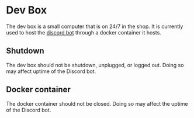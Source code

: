 # Dev Box

The dev box is a small computer that is on 24/7 in the shop. It is currently used to host the [discord bot](https://github.com/GryphonRacingFSAE/Discord-Bot) through a docker container it hosts.

## Shutdown

The dev box should not be shutdown, unplugged, or logged out. Doing so may affect uptime of the Discord bot.

## Docker container

The docker container should not be closed. Doing so may affect the uptime of the Discord bot.
